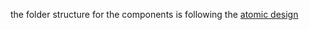 the folder structure for the components is following the [atomic design](http://bradfrost.com/blog/post/atomic-web-design/)
